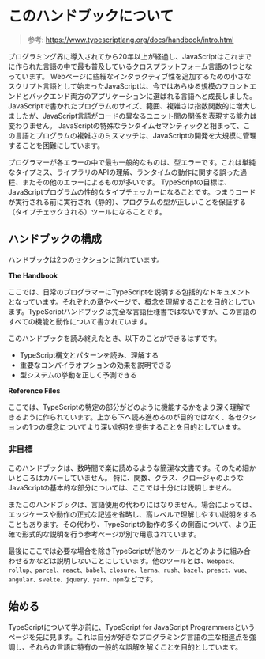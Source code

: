# このハンドブックについて

> 参考: https://www.typescriptlang.org/docs/handbook/intro.html

プログラミング界に導入されてから20年以上が経過し、JavaScriptはこれまでに作られた言語の中で最も普及しているクロスプラットフォーム言語の1つとなっています。
Webページに些細なインタラクティブ性を追加するための小さなスクリプト言語として始まったJavaScriptは、今ではあらゆる規模のフロントエンドとバックエンド両方のアプリケーションに選ばれる言語へと成長しました。
JavaScriptで書かれたプログラムのサイズ、範囲、複雑さは指数関数的に増大しましたが、JavaScript言語がコードの異なるユニット間の関係を表現する能力は変わりません。
JavaScriptの特殊なランタイムセマンティックと相まって、この言語とプログラムの複雑さのミスマッチは、JavaScriptの開発を大規模に管理することを困難にしています。

プログラマーが各エラーの中で最も一般的なものは、型エラーです。これは単純なタイプミス、ライブラリのAPIの理解、ランタイムの動作に関する誤った過程、またその他のエラーによるものが多いです。
TypeScriptの目標は、JavaScriptプログラムの性的なタイプチェッカーになることです。つまりコードが実行される前に実行され（静的）、プログラムの型が正しいことを保証する（タイプチェックされる）ツールになることです。

## ハンドブックの構成

ハンドブックは2つのセクションに別れています。

**The Handbook**

ここでは、日常のプログラマーにTypeScriptを説明する包括的なドキュメントとなっています。それぞれの章やページで、概念を理解することを目的としています。TypeScriptハンドブックは完全な言語仕様書ではないですが、この言語のすべての機能と動作について書かれています。

このハンドブックを読み終えたとき、以下のことができるはずです。

- TypeScript構文とパターンを読み、理解する
- 重要なコンパイラオプションの効果を説明できる
- 型システムの挙動を正しく予測できる

**Reference Files**

ここでは、TypeScriptの特定の部分がどのように機能するかをより深く理解できるように作られています。上から下へ読み進めるのが目的ではなく、各セクションの1つの概念についてより深い説明を提供することを目的としています。

### 非目標

このハンドブックは、数時間で楽に読めるような簡潔な文書です。そのため細かいところはカバーしていません。
特に、関数、クラス、クロージャのようなJavaScriptの基本的な部分については、ここでは十分には説明しません。

またこのハンドブックは、言語使用の代わりにはなりません。場合によっては、エッジケースや動作の正式な記述を省略し、高レベルで理解しやすい説明をすることもあります。その代わり、TypeScriptの動作の多くの側面について、より正確で形式的な説明を行う参考ページが別で用意されています。

最後にここでは必要な場合を除きTypeScriptが他のツールとどのように組み合わせるかなどは説明しないことにしています。他のツールとは、`Webpack、rollup、parcel、react、babel、closure、lerna、rush、bazel、preact、vue、angular、svelte、jquery、yarn、npm`などです。

## 始める

TypeScriptについて学ぶ前に、TypeScript for JavaScript Programmersというページを先に見ます。これは自分が好きなプログラミング言語の主な相違点を強調し、それらの言語に特有の一般的な誤解を解くことを目的としています。
